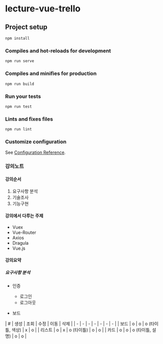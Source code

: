 # lecture-vue-trello

## Project setup
```
npm install
```

### Compiles and hot-reloads for development
```
npm run serve
```

### Compiles and minifies for production
```
npm run build
```

### Run your tests
```
npm run test
```

### Lints and fixes files
```
npm run lint
```

### Customize configuration
See [Configuration Reference](https://cli.vuejs.org/config/).

### 강의노트

#### 강의순서
1. 요구사항 분석
2. 기술조사
3. 기능구현

#### 강의에서 다루는 주제
* Vuex
* Vue-Router
* Axios
* Dragula
* Vue.js

#### 강의요약
##### 요구사항 분석
* 인증
  - 로그인
  - 로그아웃
  
* 보드

| # | 생성 | 조회 | 수정 | 이동 | 삭제 |
| - | - | - | - | - | - | - |
| 보드 | o | o | o (타이틀, 색상) | x | o |
| 리스트 | o | x | o (타이틀) | o | o |
| 카드 | o | o | o (타이틀, 설명) | o | o |
